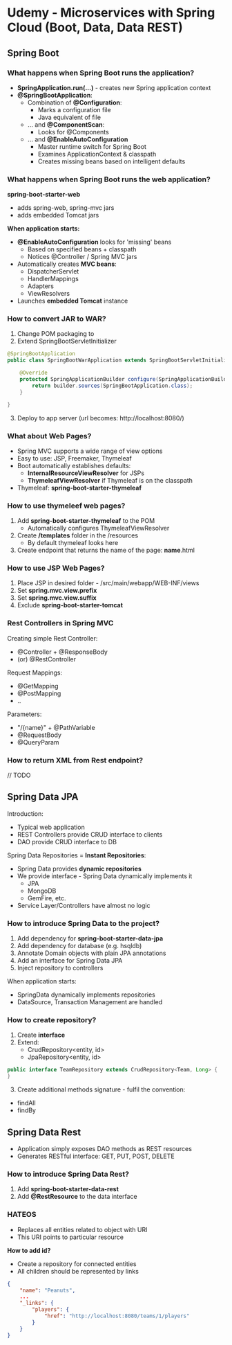 # Udemy - Microservices with Spring Cloud (Boot, Data, Data REST)

## Spring Boot

### What happens when Spring Boot runs the application?

* **SpringApplication.run(...)** - creates new Spring application context
* **@SpringBootApplication**:
    - Combination of **@Configuration**:
        - Marks a configuration file
        - Java equivalent of <beans> file
    - ... and **@ComponentScan**:
        - Looks for @Components
    - ... and **@EnableAutoConfiguration**
        - Master runtime switch for Spring Boot
        - Examines ApplicationContext & classpath
        - Creates missing beans based on intelligent defaults

### What happens when Spring Boot runs the web application?

**spring-boot-starter-web**

- adds spring-web, spring-mvc jars
- adds embedded Tomcat jars

**When application starts:**

- **@EnableAutoConfiguration** looks for 'missing' beans
    - Based on specified beans + classpath
    - Notices @Controller / Spring MVC jars
- Automatically creates **MVC beans**:
    - DispatcherServlet
    - HandlerMappings
    - Adapters
    - ViewResolvers
- Launches **embedded Tomcat** instance

### How to convert JAR to WAR?

1. Change POM packaging to
2. Extend SpringBootServletInitializer

```java
@SpringBootApplication
public class SpringBootWarApplication extends SpringBootServletInitializer {

    @Override
    protected SpringApplicationBuilder configure(SpringApplicationBuilder builder) {
        return builder.sources(SpringBootApplication.class);
    }

}
```

3. Deploy to app server (url becomes: http://localhost:8080/<app>)

### What about Web Pages?

- Spring MVC supports a wide range of view options
- Easy to use: JSP, Freemaker, Thymeleaf
- Boot automatically establishes defaults:
    - **InternalResourceViewResolver** for JSPs
    - **ThymeleafViewResolver** if Thymeleaf is on the classpath
- Thymeleaf: **spring-boot-starter-thymeleaf**

### How to use thymeleef web pages?

1. Add **spring-boot-starter-thymeleaf** to the POM
    - Automatically configures ThymeleafViewResolver
2. Create **/templates** folder in the /resources
    - By default thymeleaf looks here
3. Create endpoint that returns the name of the page: **name**.html

### How to use JSP Web Pages?

1. Place JSP in desired folder - /src/main/webapp/WEB-INF/views
2. Set **spring.mvc.view.prefix**
3. Set **spring.mvc.view.suffix**
4. Exclude **spring-boot-starter-tomcat**

### Rest Controllers in Spring MVC

Creating simple Rest Controller:
- @Controller + @ResponseBody
- (or) @RestController

Request Mappings:
- @GetMapping
- @PostMapping
- ..

Parameters:
- "/{name}" + @PathVariable
- @RequestBody
- @QueryParam

### How to return XML from Rest endpoint?

// TODO

## Spring Data JPA

Introduction:
- Typical web application
- REST Controllers provide CRUD interface to clients
- DAO provide CRUD interface to DB

Spring Data Repositories = **Instant Repositories**:
- Spring Data provides **dynamic repositories**
- We provide interface - Spring Data dynamically implements it
    - JPA
    - MongoDB
    - GemFire, etc.
- Service Layer/Controllers have almost no logic

### How to introduce Spring Data to the project?

1. Add dependency for **spring-boot-starter-data-jpa**
2. Add dependency for database (e.g. hsqldb)
3. Annotate Domain objects with plain JPA annotations
4. Add an interface for Spring Data JPA
5. Inject repository to controllers

When application starts:
- SpringData dynamically implements repositories
- DataSource, Transaction Management are handled

### How to create repository?

1. Create **interface**
2. Extend:
    - CrudRepository<entity, id>
    - JpaRepository<entity, id>

```java
public interface TeamRepository extends CrudRepository<Team, Long> {
}
```

3. Create additional methods signature - fulfil the convention:
- findAll
- findBy<field><operation>

## Spring Data Rest

- Application simply exposes DAO methods as REST resources
- Generates RESTful interface: GET, PUT, POST, DELETE

### How to introduce Spring Data Rest?

1. Add **spring-boot-starter-data-rest**
2. Add **@RestResource** to the data interface

### HATEOS

- Replaces all entities related to object with URI
- This URI points to particular resource

**How to add id?**

- Create a repository for connected entities
- All children should be represented by links

```json
{
    "name": "Peanuts",
    ...
    "_links": {
        "players": {
            "href": "http://localhost:8080/teams/1/players"
        }
    }
}
```